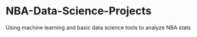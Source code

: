 # NBA-Data-Science-Projects
Using machine learning and basic data science tools to analyze NBA stats 
